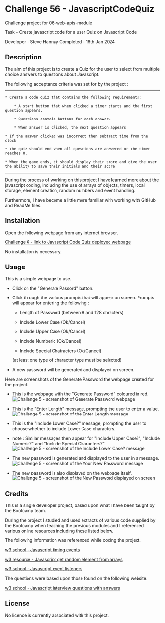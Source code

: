 # Challenge 56 - JavascriptCodeQuiz

Challenge project for 06-web-apis-module
 
Task - Create javascript code for a user Quiz on Javascript Code

Developer - Steve Hannay
Completed - 16th Jan 2024


## Description

The aim of this project is to create a Quiz for the user to select from multiple choice answers to questions about Javascript.

The following acceptance criteria was set for by the project :

--------------------------------------------------------------------------------------------------------------------------

    * Create a code quiz that contains the following requirements:

        * A start button that when clicked a timer starts and the first question appears.
 
        * Questions contain buttons for each answer.
   
        * When answer is clicked, the next question appears
   
    * If the answer clicked was incorrect then subtract time from the clock

    * The quiz should end when all questions are answered or the timer reaches 0.

    * When the game ends, it should display their score and give the user the ability to save their initials and their score
  
--------------------------------------------------------------------------------------------------------------------------

During the process of working on this project I have learned more about the javascript coding, including the use of arrays of objects, timers, local storage, element creation, random numbers and event handling. 

Furthermore, I have become a little more familiar with working with GitHub and ReadMe files.


## Installation

Open the following webpage from any internet browser.

[Challenge 6 - link to Javascript Code Quiz deployed webpage](https://stevehannay.github.io/JavascriptCodeQuiz)

No installation is necessary. 


## Usage

This is a simple webpage to use.

- Click on the "Generate Passord" button.

- Click through the various prompts that will appear on screen. Prompts will appear for entering the following :

    - Length of Password (between 8 and 128 chracters)

    - Include Lower Case (Ok/Cancel)
    - Include Upper Case (Ok/Cancel)
    - Include Numberic (Ok/Cancel)
    - Include Special Chatracters (Ok/Cancel)

    (at least one type of character type must be selected)

- A new password will be generated and displayed on screen.


Here are screenshots of the Generate Password the webpage created for the project.

- This is the webpage with the "Generate Password" coloured in red.
![Challenge 5 - screenshot of Generate Password webpage](images/MainScreenshot.png)

- This is the "Enter Length" message, prompting the user to enter a value.
![Challenge 5 - screenshot of the Enter Length message](images/EnterLength.png)

- This is the "Include Lower Case?" message, prompting the user to choose whether to include Lower Case characters.
- note : Similar messages then appear for "Include Upper Case?", "Include Numeric?" and "Include Special Characters?". 
![Challenge 5 - screenshot of the Include Lower Case? message](images/IncludeLowercase.png)

- The new password is generated and displayed to the user in a message.
![Challenge 5 - screenshot of the Your New Password message](images/YourNewPassword.png)

- The new password is also displayed on the webpage itself.
![Challenge 5 - screenshot of the New Password displayed on screen](images/NewPasswordOnScreen.png)


## Credits

This is a single developer project, based upon what I have been taught by the Bootcamp team.

During the project I studied and used extracts of various code supplied by the Bootcamp when teaching the previous modules and I referenced various online resources including those listed below.

The following information was referenced while coding the project.

[w3 school - Javascript timing events](https://www.w3schools.com/js/js_timing.asp)

[w3 resource - Javascript get random element from arrays](https://www.w3resource.com/javascript-exercises/javascript-array-exercise-35.php)

[w3 school - Javascript event listeners](https://www.w3schools.com/js/js_htmldom_eventlistener.asp)

The questions were based upon those found on the following website.

[w3 school - Javascript interview questions with answers](https://www.interviewbit.com/javascript-mcq/)


## License

No licence is currently associated with this project.
